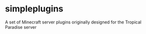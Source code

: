 # simpleplugins
A set of Minecraft server plugins originally designed for the Tropical Paradise server
